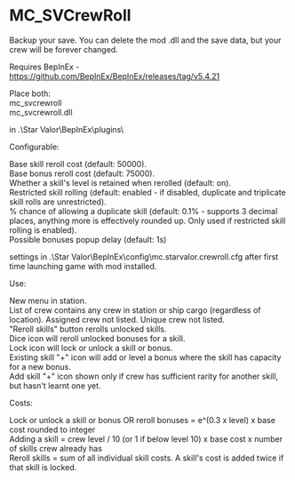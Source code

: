 # MC_SVCrewRoll

Backup your save. You can delete the mod .dll and the save data, but your crew will be forever changed.

Requires BepInEx - https://github.com/BepInEx/BepInEx/releases/tag/v5.4.21

Place both:  
mc_svcrewroll  
mc_svcrewroll.dll  

in .\Star Valor\BepInEx\plugins\

Configurable:

Base skill reroll cost (default: 50000).  
Base bonus reroll cost (default: 75000).  
Whether a skill's level is retained when rerolled (default: on).  
Restricted skill rolling (default: enabled - if disabled, duplicate and triplicate skill rolls are unrestricted).  
% chance of allowing a duplicate skill (default: 0.1% - supports 3 decimal places, anything more is effectively rounded up.  Only used if restricted skill rolling is enabled).  
Possible bonuses popup delay (default: 1s)  

settings in .\Star Valor\BepInEx\config\mc.starvalor.crewroll.cfg after first time launching game with mod installed.  

Use:

New menu in station.  
List of crew contains any crew in station or ship cargo (regardless of location). Assigned crew not listed. Unique crew not listed.  
"Reroll skills" button rerolls unlocked skills.  
Dice icon will reroll unlocked bonuses for a skill.  
Lock icon will lock or unlock a skill or bonus.  
Existing skill "+" icon will add or level a bonus where the skill has capacity for a new bonus.  
Add skill "+" icon shown only if crew has sufficient rarity for another skill, but hasn't learnt one yet.  

Costs:

Lock or unlock a skill or bonus OR reroll bonuses = e^(0.3 x level) x base cost rounded to integer  
Adding a skill = crew level / 10 (or 1 if below level 10) x base cost x number of skills crew already has  
Reroll skills = sum of all individual skill costs. A skill's cost is added twice if that skill is locked.  
